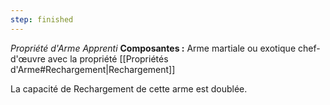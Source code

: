 ```yaml
---
step: finished
---
```

_Propriété d'Arme Apprenti_
__Composantes :__ Arme martiale ou exotique chef-d'œuvre avec la propriété [[Propriétés d'Arme#Rechargement|Rechargement]]

La capacité de Rechargement de cette arme est doublée.
